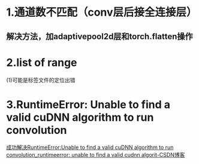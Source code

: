 # 1.通道数不匹配（conv层后接全连接层）

## 解决方法，加adaptivepool2d层和torch.flatten操作

# 2.list of range

(1)可能是标签文件的定位出错

# 3.RuntimeError: Unable to find a valid cuDNN algorithm to run convolution

[成功解决RuntimeError:Unable to find a valid cuDNN algorithm to run convolution_runtimeerror: unable to find a valid cudnn algorit-CSDN博客](https://blog.csdn.net/JingpengSun/article/details/131406147)
